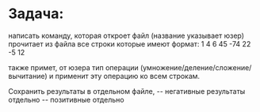 # Задача:
написать команду, которая откроет файл (название указывает юзер) 
прочитает из файла все строки которые имеют формат:
1 4
6 45
-74 22
-5 12

также примет, от юзера тип операции (умножение/деление/сложение/вычитание)
и применит эту операцию ко всем строкам.

Сохранить результаты в отдельном файле,
-- негативные результаты отдельно
-- позитивные отдельно
